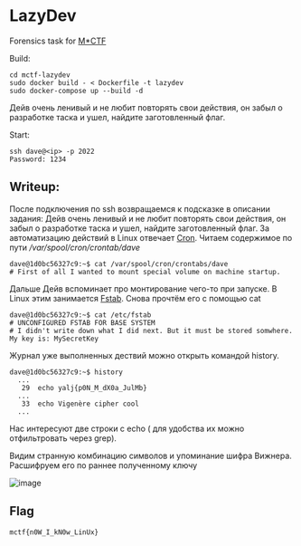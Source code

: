 # LazyDev
Forensics task for [M*CTF](mctf.mtuci.ru)

Build:
```
cd mctf-lazydev
sudo docker build - < Dockerfile -t lazydev 
sudo docker-compose up --build -d
```
Дейв очень ленивый и не любит повторять свои действия, он забыл о разработке таска и ушел, найдите заготовленный флаг.

Start:
```
ssh dave@<ip> -p 2022 
Password: 1234
```
## Writeup:
После подключения по ssh возвращаемся к подсказке в описании задания: Дейв очень ленивый и не любит повторять свои действия, он забыл о разработке таска и ушел, найдите заготовленный флаг. За автоматизацию действий в Linux отвечает [Cron](https://en.wikipedia.org/wiki/Cron). 
Читаем содержимое по пути */var/spool/cron/crontab/dave*
```
dave@1d0bc56327c9:~$ cat /var/spool/cron/crontabs/dave 
# First of all I wanted to mount special volume on machine startup. 
```
Дальше Дейв вспоминает про монтирование чего-то при запуске. В Linux этим занимается [Fstab](https://en.wikipedia.org/wiki/Fstab). 
Снова прочтём его с помощью cat
```
dave@1d0bc56327c9:~$ cat /etc/fstab 
# UNCONFIGURED FSTAB FOR BASE SYSTEM
# I didn't write down what I did next. But it must be stored somwhere. My key is: MySecretKey
```
Журнал уже выполненных дествий можно открыть командой history.
```
dave@1d0bc56327c9:~$ history 
  ...
   29  echo yalj{p0N_M_dX0a_JulMb}
  ...
   33  echo Vigenère cipher cool
  ...
``` 
Нас интересуют две строки с echo ( для удобства их можно отфильтровать через grep).

Видим странную комбинацию символов и упоминание шифра Вижнера. Расшифруем его по раннее полученному ключу

![image](https://user-images.githubusercontent.com/77790965/184700745-6ba6a3a5-10f6-4ea7-92db-56198ca6e84f.png)

## Flag
```
mctf{n0W_I_kN0w_LinUx}
```
